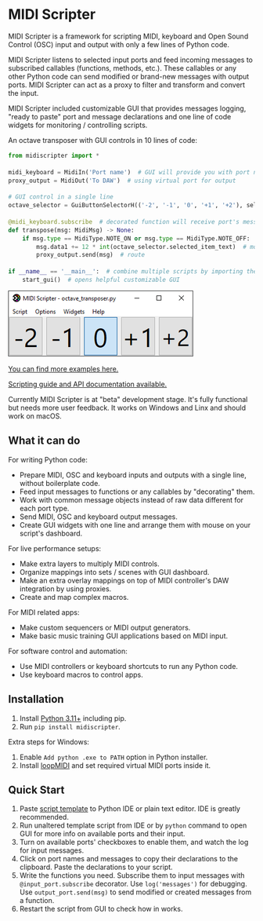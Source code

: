 # MIDI Scripter

MIDI Scripter is a framework for scripting MIDI, keyboard and Open Sound
Control (OSC) input and output with only a few lines of Python code.

MIDI Scripter listens to selected input ports and feed incoming messages to
subscribed callables (functions, methods, etc.). These callables or any
other Python code can send modified or brand-new messages with
output ports. MIDI Scripter can act as a proxy to filter and transform and
convert the input.

MIDI Scripter included customizable GUI that provides messages logging,
"ready to paste" port and message declarations and one line of code widgets for
monitoring / controlling scripts.

An octave transposer with GUI controls in 10 lines of code:

``` python
from midiscripter import *

midi_keyboard = MidiIn('Port name')  # GUI will provide you with port names
proxy_output = MidiOut('To DAW')  # using virtual port for output

# GUI control in a single line
octave_selector = GuiButtonSelectorH(('-2', '-1', '0', '+1', '+2'), select='0')

@midi_keyboard.subscribe  # decorated function will receive port's messages
def transpose(msg: MidiMsg) -> None:
	if msg.type == MidiType.NOTE_ON or msg.type == MidiType.NOTE_OFF:  # filter
		msg.data1 += 12 * int(octave_selector.selected_item_text)  # modify
		proxy_output.send(msg)  # route

if __name__ == '__main__':  # combine multiple scripts by importing them
	start_gui()  # opens helpful customizable GUI
```

![Screenshot after some widget arrangement](https://github.com/Maboroshy/midi-scripter/blob/master/examples/octave_transposer/screenshot.png?raw=true)

[You can find more examples here.](https://github.com/Maboroshy/midi-scripter/tree/master/examples)

[Scripting guide and API documentation available.](https://maboroshy.github.io/midi-scripter)

Currently MIDI Scripter is at "beta" development stage. It's fully
functional but needs more user feedback. It works on Windows and Linx and
should work on macOS.

## What it can do

For writing Python code:

- Prepare MIDI, OSC and keyboard inputs and outputs with a single line,
  without boilerplate code.
- Feed input messages to functions or any callables by "decorating" them.
- Work with common message objects instead of raw data different for each port
  type.
- Send MIDI, OSC and keyboard output messages.
- Create GUI widgets with one line and arrange them with mouse on your script's
  dashboard.

For live performance setups:

- Make extra layers to multiply MIDI controls.
- Organize mappings into sets / scenes with GUI dashboard.
- Make an extra overlay mappings on top of MIDI controller's DAW integration by
  using proxies.
- Create and map complex macros.

For MIDI related apps:

- Make custom sequencers or MIDI output generators.
- Make basic music training GUI applications based on MIDI input.

For software control and automation:

- Use MIDI controllers or keyboard shortcuts to run any Python code.
- Use keyboard macros to control apps.

## Installation

1. Install [Python 3.11+](https://www.python.org/downloads/) including pip.
2. Run `pip install midiscripter`.

Extra steps for Windows:

1. Enable `Add python .exe to PATH` option in Python installer.
2. Install [loopMIDI](https://www.tobias-erichsen.de/software/loopmidi.html)
   and set required virtual MIDI ports inside it.

## Quick Start

1. Paste [script template](examples/script_template.py) to Python IDE or plain
   text editor. IDE is greatly recommended.
2. Run unaltered template script from IDE or by `python` command to open GUI for
   more info on available ports and their input.
3. Turn on available ports' checkboxes to enable them, and watch the log for
   input messages.
4. Click on port names and messages to copy their declarations to the clipboard.
   Paste the declarations to your script.
5. Write the functions you need. Subscribe them to input messages with
   `@input_port.subscribe` decorator. Use `log('messages')` for debugging.
   Use `output_port.send(msg)` to send modified or created messages from a
   function.
6. Restart the script from GUI to check how in works.
